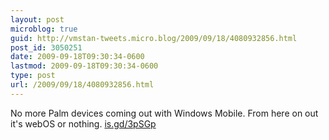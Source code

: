 ```yaml
---
layout: post
microblog: true
guid: http://vmstan-tweets.micro.blog/2009/09/18/4080932856.html
post_id: 3050251
date: 2009-09-18T09:30:34-0600
lastmod: 2009-09-18T09:30:34-0600
type: post
url: /2009/09/18/4080932856.html
---
```

No more Palm devices coming out with Windows Mobile. From here on out it's webOS or nothing. [is.gd/3pSGp](http://is.gd/3pSGp)
